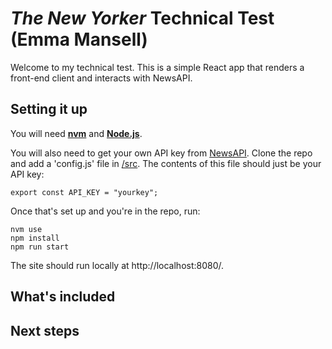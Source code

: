 # _The New Yorker_ Technical Test (Emma Mansell)

Welcome to my technical test. This is a simple React app that renders a front-end client and interacts with NewsAPI. 

## Setting it up

You will need **[nvm](https://github.com/creationix/nvm)** and **[Node.js](https://docs.npmjs.com/downloading-and-installing-node-js-and-npm)**. 

You will also need to get your own API key from [NewsAPI](https://newsapi.org/).
Clone the repo and add a 'config.js' file in [/src](/src).
The contents of this file should just be your API key:

```
export const API_KEY = "yourkey";
```


Once that's set up and you're in the repo, run:

```
nvm use
npm install
npm run start
```

The site should run locally at http://localhost:8080/.

## What's included

## Next steps
